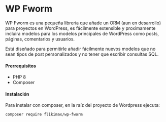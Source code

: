 # WP Fworm

WP Fworm es una pequeña librería que añade un ORM (aun en desarrollo) para proyectos en WordPress, es fácilmente extensible y proximamente incluira modelos para los modelos principales de WordPress como posts, páginas, comentarios y usuarios.

Está diseñado para permitirle añadir fácilmente nuevos modelos que no sean tipos de post personalizados y no tener que escribir consultas SQL.

#### Prerrequisitos

- PHP 8
- Composer

#### Instalación

Para instalar con composer, en la raíz del proyecto de Wordpress ejecuta:

```
composer require flikimax/wp-fworm
```
